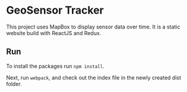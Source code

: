 # GeoSensor Tracker

This project uses MapBox to display sensor data over time. It is a static website build with ReactJS and Redux.

## Run

To install the packages run `npm install`.

Next, run `webpack`, and check out the index file in the newly created dist folder.
